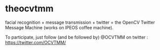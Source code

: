 theocvtmm
=========

facial recognition + message transmission + twitter = the OpenCV Twitter Message Machine (works on IPEOS coffee machine).

To participate, just follow (and be followed by) @OCVTMM on twitter : https://twitter.com/OCVTMM/
